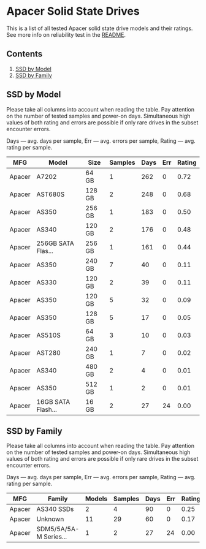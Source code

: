 Apacer Solid State Drives
=========================

This is a list of all tested Apacer solid state drive models and their ratings. See
more info on reliability test in the [README](https://github.com/linuxhw/SMART).

Contents
--------

1. [ SSD by Model  ](#ssd-by-model)
2. [ SSD by Family ](#ssd-by-family)

SSD by Model
------------

Please take all columns into account when reading the table. Pay attention on the
number of tested samples and power-on days. Simultaneous high values of both rating
and errors are possible if only rare drives in the subset encounter errors.

Days   — avg. days per sample,
Err    — avg. errors per sample,
Rating — avg. rating per sample.

| MFG       | Model              | Size   | Samples | Days  | Err   | Rating |
|-----------|--------------------|--------|---------|-------|-------|--------|
| Apacer    | A7202              | 64 GB  | 1       | 262   | 0     | 0.72   |
| Apacer    | AST680S            | 128 GB | 2       | 248   | 0     | 0.68   |
| Apacer    | AS350              | 256 GB | 1       | 183   | 0     | 0.50   |
| Apacer    | AS340              | 120 GB | 2       | 176   | 0     | 0.48   |
| Apacer    | 256GB SATA Flas... | 256 GB | 1       | 161   | 0     | 0.44   |
| Apacer    | AS350              | 240 GB | 7       | 40    | 0     | 0.11   |
| Apacer    | AS330              | 120 GB | 2       | 39    | 0     | 0.11   |
| Apacer    | AS350              | 120 GB | 5       | 32    | 0     | 0.09   |
| Apacer    | AS350              | 128 GB | 5       | 17    | 0     | 0.05   |
| Apacer    | AS510S             | 64 GB  | 3       | 10    | 0     | 0.03   |
| Apacer    | AST280             | 240 GB | 1       | 7     | 0     | 0.02   |
| Apacer    | AS340              | 480 GB | 2       | 4     | 0     | 0.01   |
| Apacer    | AS350              | 512 GB | 1       | 2     | 0     | 0.01   |
| Apacer    | 16GB SATA Flash... | 16 GB  | 2       | 27    | 24    | 0.00   |

SSD by Family
-------------

Please take all columns into account when reading the table. Pay attention on the
number of tested samples and power-on days. Simultaneous high values of both rating
and errors are possible if only rare drives in the subset encounter errors.

Days   — avg. days per sample,
Err    — avg. errors per sample,
Rating — avg. rating per sample.

| MFG       | Family                 | Models | Samples | Days  | Err   | Rating |
|-----------|------------------------|--------|---------|-------|-------|--------|
| Apacer    | AS340 SSDs             | 2      | 4       | 90    | 0     | 0.25   |
| Apacer    | Unknown                | 11     | 29      | 60    | 0     | 0.17   |
| Apacer    | SDM5/5A/5A-M Series... | 1      | 2       | 27    | 24    | 0.00   |
